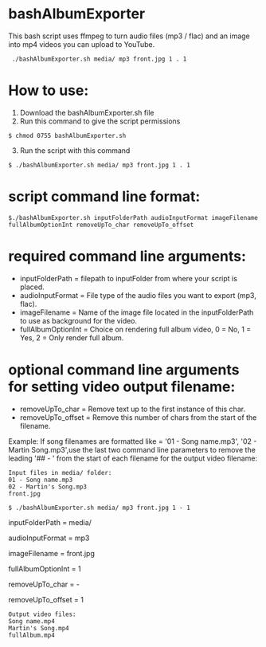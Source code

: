 # bashAlbumExporter
This bash script uses ffmpeg to turn audio files (mp3 / flac) and an image into mp4 videos you can upload to YouTube. 
```
 ./bashAlbumExporter.sh media/ mp3 front.jpg 1 . 1   
```

# How to use:
1. Download the bashAlbumExporter.sh file
2. Run this command to give the script permissions
```
$ chmod 0755 bashAlbumExporter.sh
```
3. Run the script with this command
```
$ ./bashAlbumExporter.sh media/ mp3 front.jpg 1 . 1
```

# script command line format:
```
$./bashAlbumExporter.sh inputFolderPath audioInputFormat imageFilename fullAlbumOptionInt removeUpTo_char removeUpTo_offset
```
# required command line arguments:
- inputFolderPath = filepath to inputFolder from where your script is placed.
- audioInputFormat = File type of the audio files you want to export (mp3, flac).
- imageFilename = Name of the image file located in the inputFolderPath to use as background for the video.
- fullAlbumOptionInt = Choice on rendering full album video, 0 = No, 1 = Yes, 2 = Only render full album.

# optional command line arguments for setting video output filename:
- removeUpTo_char = Remove text up to the first instance of this char.
- removeUpTo_offset = Remove this number of chars from the start of the filename.

Example: 
If song filenames are formatted like = '01 - Song name.mp3', '02 - Martin Song.mp3',use the last two command line parameters to remove the leading '## - ' from the start of each filename for the output video filename:
```
Input files in media/ folder:
01 - Song name.mp3
02 - Martin's Song.mp3
front.jpg

$ ./bashAlbumExporter.sh media/ mp3 front.jpg 1 - 1
```
inputFolderPath = media/

audioInputFormat = mp3

imageFilename = front.jpg

fullAlbumOptionInt = 1

removeUpTo_char = -

removeUpTo_offset = 1

```
Output video files:
Song name.mp4
Martin's Song.mp4
fullAlbum.mp4
```
